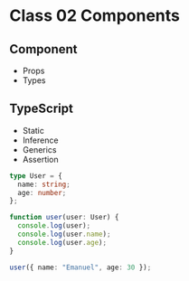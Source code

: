 # Class 02 Components

## Component

- Props
- Types

## TypeScript

- Static
- Inference
- Generics
- Assertion

```ts
type User = {
  name: string;
  age: number;
};

function user(user: User) {
  console.log(user);
  console.log(user.name);
  console.log(user.age);
}

user({ name: "Emanuel", age: 30 });
```
